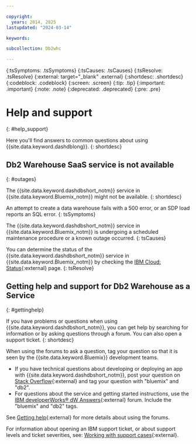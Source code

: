 ```yaml
---

copyright:
  years: 2014, 2025
lastupdated: "2024-03-14"

keywords:

subcollection: Db2whc

---
```


<!-- Attribute definitions --> 
{:tsSymptoms: .tsSymptoms} 
{:tsCauses: .tsCauses} 
{:tsResolve: .tsResolve} 
{:external: target="_blank" .external}
{:shortdesc: .shortdesc}
{:codeblock: .codeblock}
{:screen: .screen}
{:tip: .tip}
{:important: .important}
{:note: .note}
{:deprecated: .deprecated}
{:pre: .pre}

# Help and support
{: #help_support}

Here you'll find answers to common questions about using {{site.data.keyword.dashdblong}}.
{: shortdesc}

## Db2 Warehouse SaaS service is not available
{: #outages}

The {{site.data.keyword.dashdbshort_notm}} service in {{site.data.keyword.Bluemix_notm}} might not be available.
{: shortdesc}

An attempt to create a data warehouse fails with a 500 error, or an SDP load reports an SQL error.
{: tsSymptoms}

The {{site.data.keyword.dashdbshort_notm}} service in {{site.data.keyword.Bluemix_notm}} is undergoing a scheduled maintenance procedure or a known outage occurred.
{: tsCauses}

You can determine the status of the {{site.data.keyword.dashdbshort_notm}} service in {{site.data.keyword.Bluemix_notm}} by checking the [IBM Cloud: Status](https://cloud.ibm.com/status?selected=status){:external} page.
{: tsResolve}

<!-- * Status monitoring:
  * [All regions](https://console.eu-gb.bluemix.net/status?tags=platform,runtimes,services,ibm:yp:eu-gb,ibm:yp:eu-de,ibm:yp:us-south,ibm:yp:au-syd){:external} -->

## Getting help and support for Db2 Warehouse as a Service
{: #gettinghelp}

If you have problems or questions when using {{site.data.keyword.dashdbshort_notm}}, you can get help by searching for information or by asking questions through a forum. You can also open a support ticket.
{: shortdesc}

When using the forums to ask a question, tag your question so that it is seen by the {{site.data.keyword.Bluemix}} development teams.

* If you have technical questions about developing or deploying an app with {{site.data.keyword.dashdbshort_notm}}, post your question on [Stack Overflow](http://stackoverflow.com/search?q=dashdb+bluemix){:external} and tag your question with "bluemix" and "db2".
* For questions about the service and getting started instructions, use the [IBM developerWorks® dW Answers](https://developer.ibm.com/answers/topics/dashdb/?smartspace=bluemix){:external} forum. Include the "bluemix" and "db2" tags.

See [Getting help](/docs/get-support?topic=get-support-getting-customer-support){:external} for more details about using the forums.

For information about opening an IBM support ticket, or about support levels and ticket severities, see: [Working with support cases](/docs/get-support?topic=get-support-open-case#open-case){:external}.



